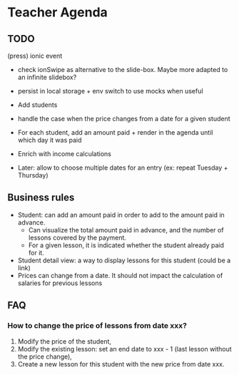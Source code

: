 # Teacher Agenda

## TODO

(press) ionic event

- check ionSwipe as alternative to the slide-box. Maybe more adapted to an infinite slidebox?

- persist in local storage + env switch to use mocks when useful
- Add students
- handle the case when the price changes from a date for a given student
- For each student, add an amount paid + render in the agenda until which day it was paid
- Enrich with income calculations

- Later: allow to choose multiple dates for an entry (ex: repeat Tuesday + Thursday)

## Business rules

- Student: can add an amount paid in order to add to the amount paid in advance.
    - Can visualize the total amount paid in advance, and the number of lessons covered by the payment.
    - For a given lesson, it is indicated whether the student already paid for it.
- Student detail view: a way to display lessons for this student (could be a link)
- Prices can change from a date. It should not impact the calculation of salaries for previous lessons

## FAQ

### How to change the price of lessons from date xxx?

1) Modify the price of the student,
2) Modify the existing lesson: set an end date to xxx - 1 (last lesson without the price change),
3) Create a new lesson for this student with the new price from date xxx.